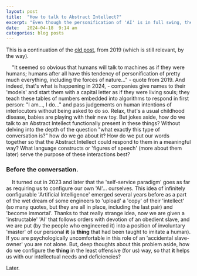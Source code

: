```yaml
---
layout: post
title:  "How to talk to Abstract Intellect?"
excerpt: "Even though the personification of 'AI' is in full swing, the real way to communicate with an Abstract Intellect is much more subtle and requires some in-depth understanding of Language and well-developed language skills...(which I'm striving to acquire)."
date:   2024-04-18  9:14 am
categories: blog posts
---
```

This is a continuation of the [old post](https://alxfed.github.io/blog/posts/2019/02/25/A-little-bit-of-grammar.html), from 2019 (which is still relevant, by the way).

&nbsp;&nbsp;&nbsp;&nbsp;"It seemed so obvious that humans will talk to machines as if they were humans; humans after all have this tendency of personification of pretty much everything, including the forces of nature..." - quote from 2019. And indeed, that's what is happening in 2024, - companies give names to their 'models' and start them with a capital letter as if they were living souls; they teach these tables of numbers embedded into algorithms to respond in first person: "I am..., I do..." and pass judgements on human intentions of interlocutors without being asked to do so. Relax, that's a usual childhood disease, babies are playing with their new toy. But jokes aside, how do we talk to an Abstract Intellect functionally present in these things? Without delving into the depth of the question "what exactly this type of conversation is?" how do we go about it? How do we put our words together so that the Abstract Intellect could respond to them in a meaningful way? What language constructs or 'figures of speech' (more about them later) serve the purpose of these interactions best?<br>
### Before the conversation.
&nbsp;&nbsp;&nbsp;&nbsp;It turned out in 2023 and later that the 'self-service paradigm' goes as far as requiring us to configure our own 'AI'... ourselves. This idea of infinitely configurable 'Artificial Intelligence' emerged several years before as a part of the wet dream of some engineers to 'upload' a 'copy' of their 'intellect' (so many quotes, but they are all in place, including the last pair) and 'become immortal'. Thanks to that really strange idea, now we are given a 'instructable' 'AI' that follows orders with devotion of an obedient slave, and we are put (by the people who engineered it) into a position of involuntary 'master' of our personal **it** (a **thing** that had been taught to imitate a human). If you are psychologically uncomfortable in this role of an 'accidental slave-owner' you are not alone. But, deep thoughts about this problem aside, how do we configure the **thing** in the least offensive (for us) way, so that **it** helps us with our intellectual needs and deficiencies?

Later.

